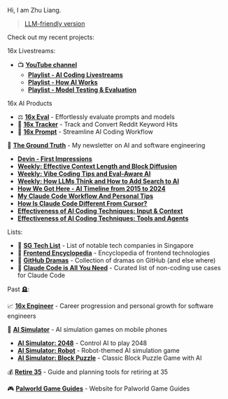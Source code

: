 Hi, I am Zhu Liang.

> [LLM-friendly version](https://paradite.com/me.txt)

Check out my recent projects:

16x Livestreams:

- 📺 **[YouTube channel](https://www.youtube.com/@16x.engineer)**
  - **[Playlist - AI Coding Livestreams](https://www.youtube.com/playlist?list=PLLjmSfFCuCx8neceDcCY2Oo229_YITaTg)**
  - **[Playlist - How AI Works](https://www.youtube.com/playlist?list=PLLjmSfFCuCx89WzMHFjnd2uPGssX8kP6I)**
  - **[Playlist - Model Testing & Evaluation](https://www.youtube.com/playlist?list=PLLjmSfFCuCx8Fj-6LvXitHQoSCk80euid)**

16x AI Products

- ⚖️ **[16x Eval](https://eval.16x.engineer/)** - Effortlessly evaluate prompts and models
- 🎯 **[16x Tracker](https://tracker.16x.engineer/)** - Track and Convert Reddit Keyword Hits
- 📝 **[16x Prompt](https://prompt.16x.engineer/)** - Streamline AI Coding Workflow

📰 **[The Ground Truth](https://thegroundtruth.substack.com/)** - My newsletter on AI and software engineering

- **[Devin - First Impressions](https://thegroundtruth.substack.com/p/devin-first-impressions)**
- **[Weekly: Effective Context Length and Block Diffusion](https://thegroundtruth.substack.com/p/the-ground-truth-weekly-effective)**
- **[Weekly: Vibe Coding Tips and Eval-Aware AI](https://thegroundtruth.substack.com/p/vibe-coding-cursor-tips-eval-aware-ai)**
- **[Weekly: How LLMs Think and How to Add Search to AI](https://thegroundtruth.substack.com/p/llm-think-ai-interpretability-anthropic-search-api-mcp)**
- **[How We Got Here - AI Timeline from 2015 to 2024](https://thegroundtruth.substack.com/p/how-we-got-here-ai-timeline-2015-2024)**
- **[My Claude Code Workflow And Personal Tips](https://thegroundtruth.substack.com/p/my-claude-code-workflow-and-personal-tips)**
- **[How Is Claude Code Different From Cursor?](https://thegroundtruth.substack.com/p/claude-code-difference-from-cursor)**
- **[Effectiveness of AI Coding Techniques: Input & Context](https://thegroundtruth.substack.com/p/effectiveness-of-ai-coding-techniques-input-context)**
- **[Effectiveness of AI Coding Techniques: Tools and Agents](https://thegroundtruth.substack.com/p/effectiveness-of-ai-coding-techniques-tools-agents)**

Lists:

- 📒 **[SG Tech List](https://paradite.github.io/sg-tech-list/)** - List of notable tech companies in Singapore
- 📜 **[Frontend Encyclopedia](https://github.com/paradite/frontend-encyclopedia)** - Encyclopedia of frontend technologies
- 🎦 **[GitHub Dramas](https://github.com/paradite/github-dramas)** - Collection of dramas on GitHub (and else where)
- 🔮 **[Claude Code is All You Need](https://github.com/paradite/claude-code-is-all-you-need)** - Curated list of non-coding use cases for Claude Code

Past 🪦:

📈 **[16x Engineer](https://16x.engineer/)** - Career progression and personal growth for software engineers

🤖 **[AI Simulator](https://ai-simulator.com/)** - AI simulation games on mobile phones

- **[AI Simulator: 2048](https://ai-simulator.com/2048/)** - Control AI to play 2048
- **[AI Simulator: Robot](https://ai-simulator.com/robot/)** - Robot-themed AI simulation game
- **[AI Simulator: Block Puzzle](https://ai-simulator.com/block/)** - Classic Block Puzzle Game with AI

💰 **[Retire 35](https://retire35.com/)** - Guide and planning tools for retiring at 35

🎮 **[Palworld Game Guides](https://palworld.paradite.com/)** - Website for Palworld Game Guides
